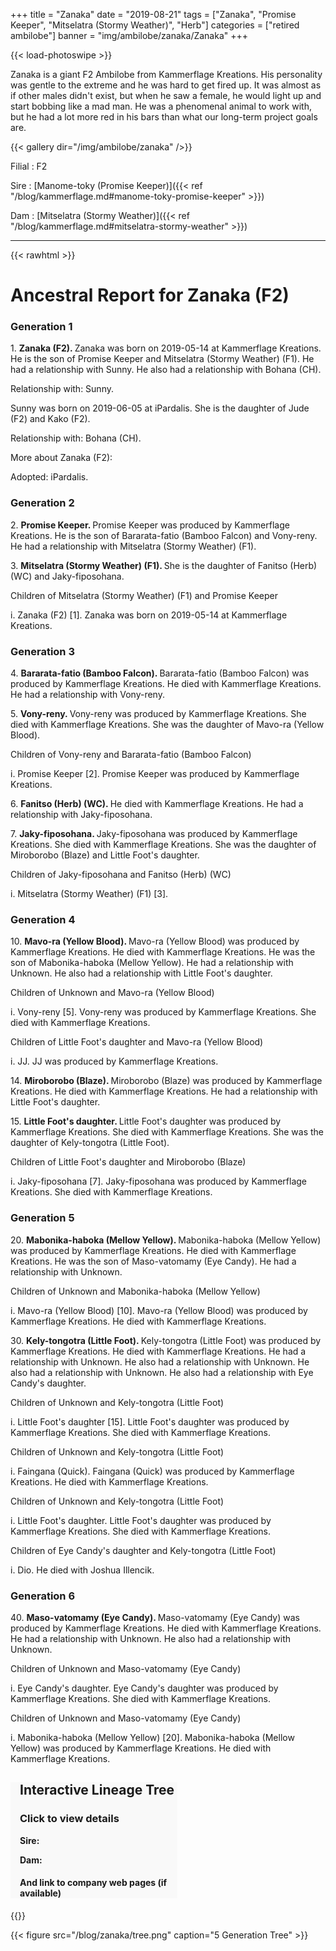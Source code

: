+++
title = "Zanaka"
date = "2019-08-21"
tags = ["Zanaka", "Promise Keeper", "Mitselatra (Stormy Weather)", "Herb"]
categories = ["retired ambilobe"]
banner = "img/ambilobe/zanaka/Zanaka"
+++

{{< load-photoswipe >}}

Zanaka is a giant F2 Ambilobe from Kammerflage Kreations. His personality was gentle to the extreme and he was hard to get fired up. It was almost as if other males didn't exist, but when he saw a female, he would light up and start bobbing like a mad man. He was a phenomenal animal to work with, but he had a lot more red in his bars than what our long-term project goals are.

{{< gallery dir="/img/ambilobe/zanaka" />}}

Filial
: F2

Sire
: [Manome-toky (Promise Keeper)]({{< ref "/blog/kammerflage.md#manome-toky-promise-keeper" >}})

Dam
: [Mitselatra (Stormy Weather)]({{< ref "/blog/kammerflage.md#mitselatra-stormy-weather" >}})

---

{{< rawhtml >}} 

<div id="grampstextdoc">
    <div id="header">
      <h1>Ancestral Report for Zanaka (F2)</h1>
    </div>
    <h3>Generation 1</h3>
    <img align="right" alt="" border="0" src="/blog/zanaka/isZanaka.jpg" />
    <p>1. <strong>Zanaka (F2). </strong>Zanaka was born on 2019-05-14 at Kammerflage Kreations.  He is the son of Promise Keeper and Mitselatra (Stormy Weather) (F1). He had a relationship with Sunny. He also had a relationship with Bohana (CH). </p>
    <p />Relationship with: Sunny.</p>
    <p>Sunny was born on 2019-06-05 at iPardalis.  She is the daughter of Jude (F2) and Kako (F2). </p>
    <p />Relationship with: Bohana (CH).</p>
    <p></p>
    <p>More about Zanaka (F2):</p>
    <p>Adopted: iPardalis.  </p>
    <h3>Generation 2</h3>
    <img align="right" alt="" border="0" src="/blog/zanaka/ispromise_keeper.jpg" />
    <p>2. <strong>Promise Keeper. </strong>Promise Keeper was produced by Kammerflage Kreations.  He is the son of Bararata-fatio (Bamboo Falcon) and Vony-reny. He had a relationship with Mitselatra (Stormy Weather) (F1). </p>
    <p>3. <strong>Mitselatra (Stormy Weather) (F1). </strong>She is the daughter of Fanitso (Herb) (WC) and Jaky-fiposohana. </p>
    <p>Children of Mitselatra (Stormy Weather) (F1) and Promise Keeper</p>
    <p>i. Zanaka (F2) [1]. Zanaka was born on 2019-05-14 at Kammerflage Kreations.  </p>
    <h3>Generation 3</h3>
    <img align="right" alt="" border="0" src="/blog/zanaka/is67119195_2313830222028769_4345136138969677824_n.jpg" />
    <p>4. <strong>Bararata-fatio (Bamboo Falcon). </strong>Bararata-fatio (Bamboo Falcon) was produced by Kammerflage Kreations.  He died with Kammerflage Kreations.  He had a relationship with Vony-reny. </p>
    <p>5. <strong>Vony-reny. </strong>Vony-reny was produced by Kammerflage Kreations.  She died with Kammerflage Kreations.  She was the daughter of Mavo-ra (Yellow Blood). </p>
    <p>Children of Vony-reny and Bararata-fatio (Bamboo Falcon)</p>
    <p>i. Promise Keeper [2]. Promise Keeper was produced by Kammerflage Kreations.  </p>
    <img align="right" alt="" border="0" src="/blog/zanaka/isFanitso.jpg" />
    <p>6. <strong>Fanitso (Herb) (WC). </strong>He died with Kammerflage Kreations.  He had a relationship with Jaky-fiposohana. </p>
    <p>7. <strong>Jaky-fiposohana. </strong>Jaky-fiposohana was produced by Kammerflage Kreations.  She died with Kammerflage Kreations.  She was the daughter of Miroborobo (Blaze) and Little Foot's daughter. </p>
    <p>Children of Jaky-fiposohana and Fanitso (Herb) (WC)</p>
    <p>i. Mitselatra (Stormy Weather) (F1) [3]. </p>
    <h3>Generation 4</h3>
    <img align="right" alt="" border="0" src="/blog/zanaka/issideshow.jpg" />
    <p>10. <strong>Mavo-ra (Yellow Blood). </strong>Mavo-ra (Yellow Blood) was produced by Kammerflage Kreations.  He died with Kammerflage Kreations.  He was the son of Mabonika-haboka (Mellow Yellow). He had a relationship with Unknown. He also had a relationship with Little Foot's daughter. </p>
    <p>Children of Unknown and Mavo-ra (Yellow Blood)</p>
    <p>i. Vony-reny [5]. Vony-reny was produced by Kammerflage Kreations.  She died with Kammerflage Kreations.  </p>
    <p>Children of Little Foot's daughter and Mavo-ra (Yellow Blood)</p>
    <p>i. JJ. JJ was produced by Kammerflage Kreations.  </p>
    <img align="right" alt="" border="0" src="/blog/zanaka/isblaze.jpg" />
    <p>14. <strong>Miroborobo (Blaze). </strong>Miroborobo (Blaze) was produced by Kammerflage Kreations.  He died with Kammerflage Kreations.  He had a relationship with Little Foot's daughter. </p>
    <p>15. <strong>Little Foot's daughter. </strong>Little Foot's daughter was produced by Kammerflage Kreations.  She died with Kammerflage Kreations.  She was the daughter of Kely-tongotra (Little Foot). </p>
    <p>Children of Little Foot's daughter and Miroborobo (Blaze)</p>
    <p>i. Jaky-fiposohana [7]. Jaky-fiposohana was produced by Kammerflage Kreations.  She died with Kammerflage Kreations.  </p>
    <h3>Generation 5</h3>
    <img align="right" alt="" border="0" src="/blog/zanaka/isMelloyYellow.jpg" />
    <p>20. <strong>Mabonika-haboka (Mellow Yellow). </strong>Mabonika-haboka (Mellow Yellow) was produced by Kammerflage Kreations.  He died with Kammerflage Kreations.  He was the son of Maso-vatomamy (Eye Candy). He had a relationship with Unknown. </p>
    <p>Children of Unknown and Mabonika-haboka (Mellow Yellow)</p>
    <p>i. Mavo-ra (Yellow Blood) [10]. Mavo-ra (Yellow Blood) was produced by Kammerflage Kreations.  He died with Kammerflage Kreations.  </p>
    <img align="right" alt="" border="0" src="/blog/zanaka/is67305517_409741402974100_605981746156011520_n.jpg" />
    <p>30. <strong>Kely-tongotra (Little Foot). </strong>Kely-tongotra (Little Foot) was produced by Kammerflage Kreations.  He died with Kammerflage Kreations.  He had a relationship with Unknown. He also had a relationship with Unknown. He also had a relationship with Unknown. He also had a relationship with Eye Candy's daughter. </p>
    <p>Children of Unknown and Kely-tongotra (Little Foot)</p>
    <p>i. Little Foot's daughter [15]. Little Foot's daughter was produced by Kammerflage Kreations.  She died with Kammerflage Kreations.  </p>
    <p>Children of Unknown and Kely-tongotra (Little Foot)</p>
    <p>i. Faingana (Quick). Faingana (Quick) was produced by Kammerflage Kreations.  He died with Kammerflage Kreations.  </p>
    <p>Children of Unknown and Kely-tongotra (Little Foot)</p>
    <p>i. Little Foot's daughter. Little Foot's daughter was produced by Kammerflage Kreations.  She died with Kammerflage Kreations.  </p>
    <p>Children of Eye Candy's daughter and Kely-tongotra (Little Foot)</p>
    <p>i. Dio. He died with Joshua Illencik.  </p>
    <h3>Generation 6</h3>
    <img align="right" alt="" border="0" src="/blog/zanaka/iseyecandy.jpg" />
    <p>40. <strong>Maso-vatomamy (Eye Candy). </strong>Maso-vatomamy (Eye Candy) was produced by Kammerflage Kreations.  He died with Kammerflage Kreations.  He had a relationship with Unknown. He also had a relationship with Unknown. </p>
    <p>Children of Unknown and Maso-vatomamy (Eye Candy)</p>
    <p>i. Eye Candy's daughter. Eye Candy's daughter was produced by Kammerflage Kreations.  She died with Kammerflage Kreations.  </p>
    <p>Children of Unknown and Maso-vatomamy (Eye Candy)</p>
    <p>i. Mabonika-haboka (Mellow Yellow) [20]. Mabonika-haboka (Mellow Yellow) was produced by Kammerflage Kreations.  He died with Kammerflage Kreations.  </p>
  </div>
  
  
<div style="position: -webkit-sticky; position:sticky; padding-left:15px; top:75px; background-color:#f9f9f9;width:50%;"> 
  <script>var path = "https://ipardalis.com/blog/zanaka/lineage.json";</script>
  <h2 id="interactive">Interactive Lineage Tree</h2> 
  <h3>Click to view details</h3> 
  <p><strong>Sire:</strong> <span id="sire"></span></p>
  <p><strong>Dam:</strong> <span id="dam"></span></p>
  <h4>And link to company web pages (if available)</h4> 
</div> 
<!-- container for force layout visualisation  --> 
<section id="vis"></section>
{{</ rawhtml >}}

{{< figure src="/blog/zanaka/tree.png" caption="5 Generation Tree" >}}
